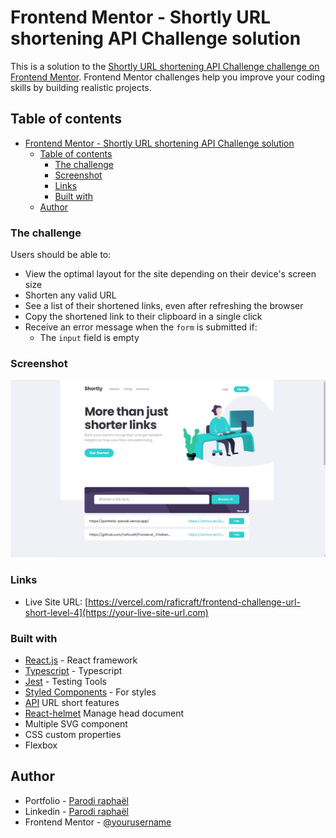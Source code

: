 # Frontend Mentor - Shortly URL shortening API Challenge solution

This is a solution to the [Shortly URL shortening API Challenge challenge on Frontend Mentor](https://www.frontendmentor.io/challenges/url-shortening-api-landing-page-2ce3ob-G). Frontend Mentor challenges help you improve your coding skills by building realistic projects. 

## Table of contents

- [Frontend Mentor - Shortly URL shortening API Challenge solution](#frontend-mentor---shortly-url-shortening-api-challenge-solution)
  - [Table of contents](#table-of-contents)
    - [The challenge](#the-challenge)
    - [Screenshot](#screenshot)
    - [Links](#links)
    - [Built with](#built-with)
  - [Author](#author)


### The challenge

Users should be able to:

- View the optimal layout for the site depending on their device's screen size
- Shorten any valid URL
- See a list of their shortened links, even after refreshing the browser
- Copy the shortened link to their clipboard in a single click
- Receive an error message when the `form` is submitted if:
  - The `input` field is empty

### Screenshot

![screenshort url_short](./public/assets/socialCard/socialCard.jpg)


### Links


- Live Site URL: [https://vercel.com/raficraft/frontend-challenge-url-short-level-4](https://your-live-site-url.com)


### Built with

- [React.js](https://fr.reactjs.org/) - React framework
- [Typescript](https://www.typescriptlang.org/) - Typescript
- [Jest](https://jestjs.io/fr/) - Testing Tools
- [Styled Components](https://styled-components.com/) - For styles
- [API](https://shrtco.de/) URL short features
- [React-helmet](https://www.npmjs.com/package/react-helmet) Manage head document
- Multiple SVG component
- CSS custom properties
- Flexbox

## Author

- Portfolio - [Parodi raphaël](https://frontend-challenge-url-short-level-4.vercel.app/)
- Linkedin - [Parodi raphaël]()
- Frontend Mentor - [@yourusername](https://www.frontendmentor.io/profile/raficraft)



